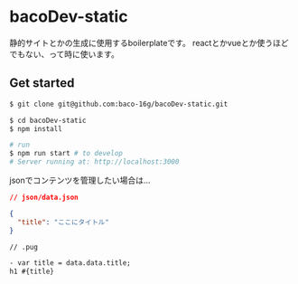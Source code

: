 # bacoDev-static

静的サイトとかの生成に使用するboilerplateです。
reactとかvueとか使うほどでもない、って時に使います。

## Get started

```bash
$ git clone git@github.com:baco-16g/bacoDev-static.git

$ cd bacoDev-static
$ npm install
```

```bash
# run
$ npm run start # to develop
# Server running at: http://localhost:3000

```

jsonでコンテンツを管理したい場合は...

```json
// json/data.json

{
  "title": "ここにタイトル"
}
```
```html
// .pug

- var title = data.data.title;
h1 #{title}
```
